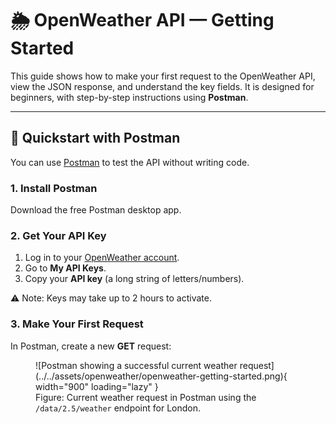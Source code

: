 # 🌦 OpenWeather API — Getting Started

This guide shows how to make your first request to the OpenWeather API, view the JSON response, and understand the key fields. It is designed for beginners, with step-by-step instructions using **Postman**.

---

## 🚀 Quickstart with Postman

You can use [Postman](https://www.postman.com/downloads/) to test the API without writing code.

### 1. Install Postman
Download the free Postman desktop app.

### 2. Get Your API Key
1. Log in to your [OpenWeather account](https://home.openweathermap.org/).
2. Go to **My API Keys**.
3. Copy your **API key** (a long string of letters/numbers).  

⚠️ Note: Keys may take up to 2 hours to activate.

### 3. Make Your First Request
In Postman, create a new **GET** request:

<figure markdown>
![Postman showing a successful current weather request](../../assets/openweather/openweather-getting-started.png){ width="900" loading="lazy" }

  <figcaption>Figure: Current weather request in Postman using the <code>/data/2.5/weather</code> endpoint for London.</figcaption>
</figure>